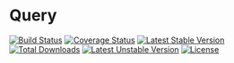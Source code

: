 # Query

[![Build Status](https://travis-ci.org/MindyPHP/Mindy_Query.svg?branch=master)](https://travis-ci.org/MindyPHP/Mindy_Query)
[![Coverage Status](https://img.shields.io/coveralls/studio107/Mindy_Query.svg)](https://coveralls.io/r/studio107/Mindy_Query?branch=master)
[![Latest Stable Version](https://poser.pugx.org/mindy/query/v/stable.svg)](https://packagist.org/packages/mindy/query)
[![Total Downloads](https://poser.pugx.org/mindy/query/downloads.svg)](https://packagist.org/packages/mindy/query)
[![Latest Unstable Version](https://poser.pugx.org/mindy/query/v/unstable.svg)](https://packagist.org/packages/mindy/query)
[![License](https://poser.pugx.org/mindy/query/license.svg)](https://packagist.org/packages/mindy/query)
